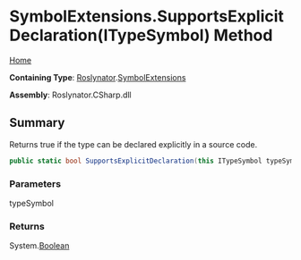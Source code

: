# SymbolExtensions\.SupportsExplicitDeclaration\(ITypeSymbol\) Method

[Home](../../../README.md)

**Containing Type**: [Roslynator](../../README.md)\.[SymbolExtensions](../README.md)

**Assembly**: Roslynator\.CSharp\.dll

## Summary

Returns true if the type can be declared explicitly in a source code\.

```csharp
public static bool SupportsExplicitDeclaration(this ITypeSymbol typeSymbol)
```

### Parameters

typeSymbol



### Returns

System\.[Boolean](https://docs.microsoft.com/en-us/dotnet/api/system.boolean)

